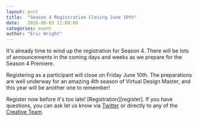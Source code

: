 ```yaml
---
layout: post
title:  "Season 4 Registration Closing June 10th"
date:   2016-06-03 11:00:00
categories: event
author: "Eric Wright"
---
```

It's already time to wind up the registration for Season 4.  There will be lots of announcements in the coming days and weeks as we prepare for the Season 4 Premiere.  

Registering as a participant will close on Friday June 10th.  The preparations are well underway for an amazing 4th season of Virtual Design Master, and this year will be another one to remember! 

Register now before it's too late! [Registration][register]. If you have questions, you can ask let us know via [Twitter][vdmtwitter] or directly to any of the [Creative Team][creativeteam].

[jekyll]:      	http://virtualdesignmaster.io/become-a-participant.html
[vdmtwitter]:	http://twitter.com/vdmchallenge
[creativeteam]:	http://virtualdesignmaster.io/index.html#team
